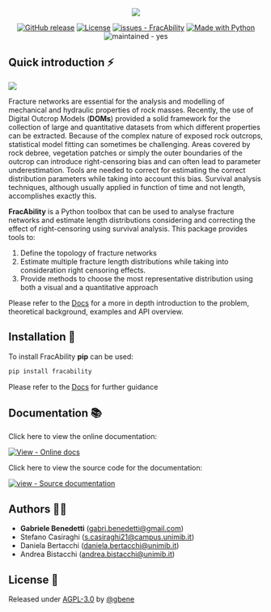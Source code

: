 
<div align="center">

![](./docs/images/logo_small_small.png)

[![GitHub release](https://img.shields.io/github/release/gbene/FracAbility?&sort=semver&color=orange)](https://github.com/gbene/FracAbility/releases/)
[![License](https://img.shields.io/badge/License-AGPL--3.0-orange)](#license)
[![issues - FracAbility](https://img.shields.io/github/issues/gbene/FracAbility)](https://github.com/gbene/FracAbility/issues)
[![Made with Python](https://img.shields.io/badge/Python->=3.8-orange?logo=python&logoColor=white)](https://python.org "Go to Python homepage")
![maintained - yes](https://img.shields.io/badge/maintained-yes-green)
</div>

## Quick introduction ⚡

![](./docs/images/oniscent_view.png)

Fracture networks are essential for the analysis and modelling of mechanical and hydraulic properties 
of rock masses. Recently, the use of Digital Outcrop Models (**DOMs**) provided a solid framework for the collection 
of large and quantitative datasets from which different properties can be extracted.
Because of the complex nature of exposed rock outcrops, statistical model fitting can sometimes be challenging. 
Areas covered by rock debree, vegetation patches or simply the outer boundaries of the outcrop can 
introduce right-censoring bias and can often lead to parameter underestimation. Tools are needed to correct for estimating the correct distribution parameters while taking into account this bias. Survival analysis techniques, although usually applied in function of time and not length, accomplishes exactly this.

**FracAbility** is a Python toolbox that can be used to analyse fracture networks and estimate length distributions considering and correcting the effect of right-censoring using survival analysis. This package provides tools to:

1. Define the topology of fracture networks 
2. Estimate multiple fracture length distributions while taking into consideration 
right censoring effects. 
3. Provide methods to choose the most representative distribution using both a visual and a quantitative approach  

Please refer to the [Docs](https://fracability.readthedocs.io/en/latest/) for a more in depth introduction to the problem, theoretical background, examples and API overview. 

## Installation 🔧

To install FracAbility **pip** can be used:

```bash
pip install fracability
```

Please refer to the [Docs](https://fracability.readthedocs.io/en/latest/Quickstart.html) for further guidance

## Documentation 📚

Click here to view the online documentation:

[![View - Online docs](https://img.shields.io/badge/View-Online_docs-blue?style=for-the-badge)](https://fracability.readthedocs.io/en/latest/index.html "Go to online documentation")

Click here to view the source code for the documentation:

[![view - Source documentation](https://img.shields.io/badge/view-Documentation-blue?style=for-the-badge)](/docs/ "Go to project documentation")


## Authors 💎✨

 + **Gabriele Benedetti** ([gabri.benedetti@gmail.com](mailto:gabri.benedetti@gmail.com))
 + Stefano Casiraghi ([s.casiraghi21@campus.unimib.it](mailto:s.casiraghi21@campus.unimib.it))
 + Daniela Bertacchi ([daniela.bertacchi@unimib.it](mailto:daniela.bertacchi@unimib.it))
 + Andrea Bistacchi ([andrea.bistacchi@unimib.it](mailto:andrea.bistacchi@unimib.it))

## License 📄

Released under [AGPL-3.0](/LICENSE) by [@gbene](https://github.com/gbene)
